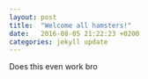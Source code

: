 ```yaml
---
layout: post
title:  "Welcome all hamsters!"
date:   2016-08-05 21:22:23 +0200
categories: jekyll update
---
```

Does this even work bro

